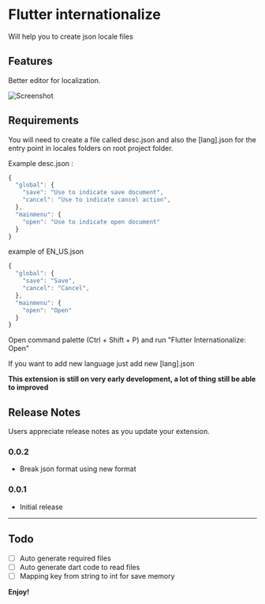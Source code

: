 # Flutter internationalize

Will help you to create json locale files

## Features

Better editor for localization.

![Screenshot](https://user-images.githubusercontent.com/1171479/62425540-fdf5b000-b704-11e9-9e7b-e64964d61118.png)


## Requirements

You will need to create a file called desc.json and also the [lang].json for the entry point in locales folders on root project folder.

Example desc.json :
```javascript
{
  "global": {
    "save": "Use to indicate save document",
    "cancel": "Use to indicate cancel action",
  },
  "mainmenu": {
    "open": "Use to indicate open document"
  }
}

```

example of EN_US.json
```javascript
{
  "global": {
    "save": "Save",
    "cancel": "Cancel",
  },
  "mainmenu": {
    "open": "Open"
  }
}
```

Open command palette (Ctrl + Shift + P) and run "Flutter Internationalize: Open"

If you want to add new language just add new [lang].json

**This extension is still on very early development, a lot of thing still be able to improved**


## Release Notes

Users appreciate release notes as you update your extension.

### 0.0.2

- Break json format using new format

### 0.0.1

- Initial release

-----------------------------------------------------------------------------------------------------------


## Todo

- [ ] Auto generate required files
- [ ] Auto generate dart code to read files
- [ ] Mapping key from string to int for save memory

**Enjoy!**
